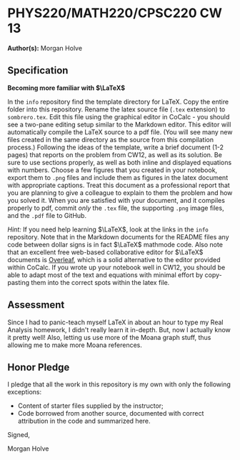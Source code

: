 # PHYS220/MATH220/CPSC220 CW 13

**Author(s):** Morgan Holve

## Specification

**Becoming more familiar with $\LaTeX$**

In the `info` repository find the template directory for LaTeX. Copy the entire folder into this repository. Rename the latex source file (`.tex` extension) to `sombrero.tex`. Edit this file using the graphical editor in CoCalc - you should see a two-pane editing setup similar to the Markdown editor. This editor will automatically compile the LaTeX source to a pdf file. (You will see many new files created in the same directory as the source from this compilation process.) Following the ideas of the template, write a brief document (1-2 pages) that reports on the problem from CW12, as well as its solution. Be sure to use sections properly, as well as both inline and displayed equations with numbers. Choose a few figures that you created in your notebook, export them to `.png` files and include them as figures in the latex document with appropriate captions. Treat this document as a professional report that you are planning to give a colleague to explain to them the problem and how you solved it. When you are satisfied with your document, and it compiles properly to pdf, commit *only* the `.tex` file, the supporting `.png` image files, and the `.pdf` file to GitHub.

*Hint:* If you need help learning $\LaTeX$, look at the links in the `info` repository. Note that in the Markdown documents for the README files any code between dollar signs is in fact $\LaTeX$ mathmode code. Also note that an excellent free web-based collaborative editor for $\LaTeX$ documents is [Overleaf](http://www.overleaf.com), which is a solid alternative to the editor provided within CoCalc. If you wrote up your notebook well in CW12, you should be able to adapt most of the text and equations with minimal effort by copy-pasting them into the correct spots within the latex file.
  
## Assessment

Since I had to panic-teach myself LaTeX in about an hour to type my Real Analysis homework, I didn't really learn it in-depth. But, now I actually know it pretty well! Also, letting us use more of the Moana graph stuff, thus allowing me to make more Moana references.


## Honor Pledge

I pledge that all the work in this repository is my own with only the following exceptions:

* Content of starter files supplied by the instructor;
* Code borrowed from another source, documented with correct attribution in the code and summarized here.

Signed,

Morgan Holve

